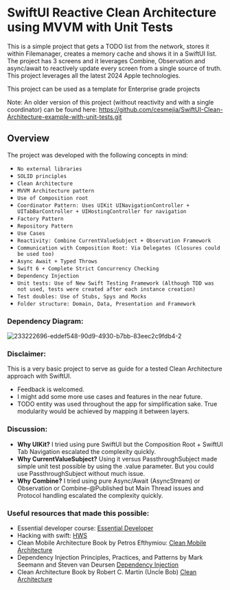 # SwiftUI Reactive Clean Architecture using MVVM with Unit Tests

This is a simple project that gets a TODO list from the network, stores it within Filemanager, creates a memory cache and shows it in a SwiftUI list.
The project has 3 screens and it leverages Combine, Observation and async/await to reactively update every screen from a single source of truth.
This project leverages all the latest 2024 Apple technologies.

This project can be used as a template for Enterprise grade projects

Note: An older version of this project (without reactivity and with a single coordinator) can be found here: https://github.com/cesmejia/SwiftUI-Clean-Architecture-example-with-unit-tests.git

## Overview

The project was developed with the following concepts in mind:

- ``No external libraries``
- ``SOLID principles``
- ``Clean Architecture``
- ``MVVM Architecture pattern``
- ``Use of Composition root``
- ``Coordinator Pattern: Uses UIKit UINavigationController + UITabBarController + UIHostingController for navigation``
- ``Factory Pattern``
- ``Repository Pattern``
- ``Use Cases``
- ``Reactivity: Combine CurrentValueSubject + Observation Framework``
- ``Communication with Composition Root: Via Delegates (Closures could be used too)``
- ``Async Await + Typed Throws``
- ``Swift 6 + Complete Strict Concurrency Checking``
- ``Dependency Injection``
- ``Unit tests: Use of New Swift Testing Framework (Although TDD was not used, tests were created after each instance creation)``
- ``Test doubles: Use of Stubs, Spys and Mocks``
- ``Folder structure: Domain, Data, Presentation and Framework``

### Dependency Diagram:

![233222696-eddef548-90d9-4930-b7bb-83eec2c9fdb4-2](https://github.com/user-attachments/assets/7e1f4897-6c28-4e5d-abd0-f5828a4265be)

### Disclaimer:

This is a very basic project to serve as guide for a tested Clean Architecture approach with SwiftUI.

- Feedback is welcomed.
- I might add some more use cases and features in the near future.
- TODO entity was used throughout the app for simplification sake. True modularity would be achieved by mapping it between layers.

### Discussion:
- **Why UIKit?** I tried using pure SwiftUI but the Composition Root + SwiftUI Tab Navigation escalated the complexity quickly.
- **Why CurrentValueSubject?** Using it versus PassthroughSubject made simple unit test possible by using the .value parameter. But you could use PassthroughSubject without much issue.
- **Why Combine?** I tried using pure Async/Await (AsyncStream) or Observation or Combine-@Published but Main Thread issues and Protocol handling escalated the complexity quickly.

### Useful resources that made this possible:

- Essential developer course: [Essential Developer](https://www.essentialdeveloper.com)
- Hacking with swift: [HWS](https://www.hackingwithswift.com)
- Clean Mobile Architecture Book by Petros Efthymiou: [Clean Mobile Architecture](https://www.petrosefthymiou.com/product-page/clean-mobile-architecture)
- Dependency Injection Principles, Practices, and Patterns by Mark Seemann and Steven van Deursen [Dependency Injection](https://www.goodreads.com/en/book/show/44416307-dependency-injection-principles-practices-and-patterns)
- Clean Architecture Book by Robert C. Martin (Uncle Bob) [Clean Architecture](https://www.goodreads.com/book/show/18043011-clean-architecture?ref=nav_sb_ss_1_11)
